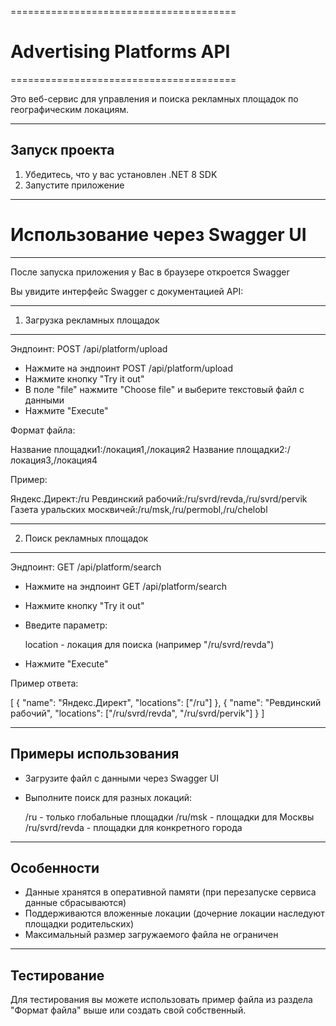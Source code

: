=======================================
# Advertising Platforms API
=======================================

Это веб-сервис для управления и поиска рекламных площадок по географическим локациям.

---------------------------------------
Запуск проекта
---------------------------------------

1. Убедитесь, что у вас установлен .NET 8 SDK
2. Запустите приложение


---------------------------------------
# Использование через Swagger UI
---------------------------------------

После запуска приложения у Вас в браузере откроется Swagger

Вы увидите интерфейс Swagger с документацией API:

---------------------------------------
1. Загрузка рекламных площадок
---------------------------------------

Эндпоинт: POST /api/platform/upload

- Нажмите на эндпоинт POST /api/platform/upload
- Нажмите кнопку "Try it out"
- В поле "file" нажмите "Choose file" и выберите текстовый файл с данными
- Нажмите "Execute"

Формат файла:

 Название площадки1:/локация1,/локация2
 Название площадки2:/локация3,/локация4

Пример:

 Яндекс.Директ:/ru
 Ревдинский рабочий:/ru/svrd/revda,/ru/svrd/pervik
 Газета уральских москвичей:/ru/msk,/ru/permobl,/ru/chelobl

---------------------------------------
2. Поиск рекламных площадок
---------------------------------------

Эндпоинт: GET /api/platform/search

- Нажмите на эндпоинт GET /api/platform/search
- Нажмите кнопку "Try it out"
- Введите параметр:

  location - локация для поиска (например "/ru/svrd/revda")

- Нажмите "Execute"

Пример ответа:

[
  {
    "name": "Яндекс.Директ",
    "locations": ["/ru"]
  },
  {
    "name": "Ревдинский рабочий",
    "locations": ["/ru/svrd/revda", "/ru/svrd/pervik"]
  }
]

---------------------------------------
Примеры использования
---------------------------------------

- Загрузите файл с данными через Swagger UI
- Выполните поиск для разных локаций:

  /ru                 - только глобальные площадки
  /ru/msk             - площадки для Москвы
  /ru/svrd/revda      - площадки для конкретного города

---------------------------------------
Особенности
---------------------------------------

- Данные хранятся в оперативной памяти (при перезапуске сервиса данные сбрасываются)
- Поддерживаются вложенные локации (дочерние локации наследуют площадки родительских)
- Максимальный размер загружаемого файла не ограничен

---------------------------------------
Тестирование
---------------------------------------

Для тестирования вы можете использовать пример файла из раздела "Формат файла" выше
или создать свой собственный.
